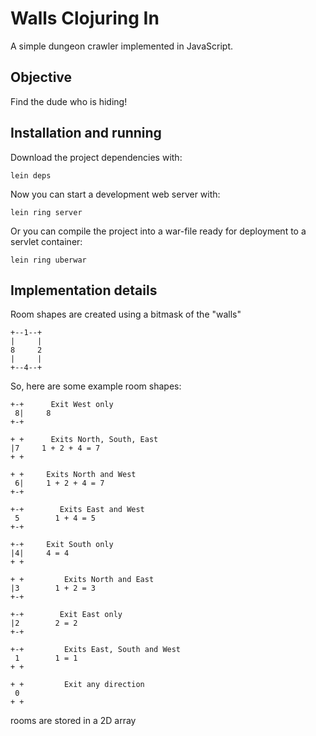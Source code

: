 Walls Clojuring In
==================

A simple dungeon crawler implemented in JavaScript.

Objective
---------

Find the dude who is hiding!

Installation and running
------------------------

Download the project dependencies with:

    lein deps

Now you can start a development web server with:

    lein ring server

Or you can compile the project into a war-file ready for deployment to
a servlet container:

    lein ring uberwar

Implementation details
----------------------

Room shapes are created using a bitmask of the "walls"

    +--1--+
    |     |
    8     2
    |     |
    +--4--+

So, here are some example room shapes:

    +-+      Exit West only
     8|     8
    +-+

    + +      Exits North, South, East
    |7     1 + 2 + 4 = 7
    + +

    + +     Exits North and West
     6|     1 + 2 + 4 = 7
    +-+

    +-+        Exits East and West
     5        1 + 4 = 5
    +-+

    +-+     Exit South only
    |4|     4 = 4
    + +

    + +         Exits North and East
    |3        1 + 2 = 3
    +-+

    +-+        Exit East only
    |2        2 = 2
    +-+

    +-+         Exits East, South and West
     1        1 = 1 
    + +

    + +         Exit any direction
     0
    + +

 rooms are stored in a 2D array
